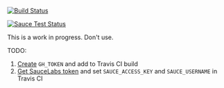 [![Build Status](https://travis-ci.org/apowers313/webauthn-polyfill-wd05.svg?branch=master)](https://travis-ci.org/apowers313/webauthn-polyfill-wd05)

[![Sauce Test Status](https://saucelabs.com/browser-matrix/apowers313.svg)](https://saucelabs.com/u/apowers313)

This is a work in progress. Don't use.

TODO:
1. [Create](https://github.com/settings/tokens) `GH_TOKEN` and add to Travis CI build
7. [Get SauceLabs token](https://saucelabs.com/beta/user-settings) and set `SAUCE_ACCESS_KEY` and `SAUCE_USERNAME` in Travis CI
